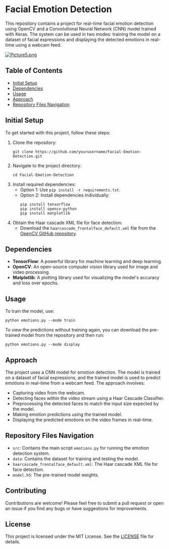 # Facial Emotion Detection

This repository contains a project for real-time facial emotion detection using OpenCV and a Convolutional Neural Network (CNN) model trained with Keras. The system can be used in two modes: training the model on a dataset of facial expressions and displaying the detected emotions in real-time using a webcam feed.

[![Picture5.png](https://i.postimg.cc/nzqysW22/Picture5.png)](https://postimg.cc/phXG4qg5)

## Table of Contents

- [Initial Setup](#initial-setup)
- [Dependencies](#dependencies)
- [Usage](#usage)
- [Approach](#approach)
- [Repository Files Navigation](#repository-files-navigation)

## Initial Setup

To get started with this project, follow these steps:

1. Clone the repository:
   ```
   git clone https://github.com/yourusername/Facial-Emotion-Detection.git
   ```
2. Navigate to the project directory:
   ```
   cd Facial-Emotion-Detection
   ```
3. Install required dependencies:
   - Option 1: Use `pip install -r requirements.txt`.
   - Option 2: Install dependencies individually:
     ```
     pip install tensorflow
     pip install opencv-python
     pip install matplotlib
     ```
4. Obtain the Haar cascade XML file for face detection:
   - Download the `haarcascade_frontalface_default.xml` file from the [OpenCV GitHub repository](https://github.com/opencv/opencv/tree/master/data/haarcascades).

## Dependencies

- **TensorFlow**: A powerful library for machine learning and deep learning.
- **OpenCV**: An open-source computer vision library used for image and video processing.
- **Matplotlib**: A plotting library used for visualizing the model's accuracy and loss over epochs.

## Usage

To train the model, use:
```
python emotions.py --mode train
```

To view the predictions without training again, you can download the pre-trained model from the repository and then run:
```
python emotions.py --mode display
```

## Approach

The project uses a CNN model for emotion detection. The model is trained on a dataset of facial expressions, and the trained model is used to predict emotions in real-time from a webcam feed. The approach involves:

- Capturing video from the webcam.
- Detecting faces within the video stream using a Haar Cascade Classifier.
- Preprocessing the detected faces to match the input size expected by the model.
- Making emotion predictions using the trained model.
- Displaying the predicted emotions on the video frames in real-time.

## Repository Files Navigation

- `src`: Contains the main script `emotions.py` for running the emotion detection system.
- `data`: Contains the dataset for training and testing the model.
- `haarcascade_frontalface_default.xml`: The Haar cascade XML file for face detection.
- `model.h5`: The pre-trained model weights.

## Contributing

Contributions are welcome! Please feel free to submit a pull request or open an issue if you find any bugs or have suggestions for improvements.

## License

This project is licensed under the MIT License. See the [LICENSE](LICENSE) file for details.
